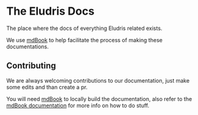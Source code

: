 # The Eludris Docs

The place where the docs of everything Eludris related exists.

We use [mdBook](https://github.com/rust-lang/mdBook) to help facilitate the process
of making these documentations.

## Contributing

We are always welcoming contributions to our documentation, just make some edits
and than create a pr.

You will need [mdBook](https://github.com/rust-lang/mdBook) to locally build the
documentation, also refer to the [mdBook documentation](https://rust-lang.github.io/mdBook/)
for more info on how to do stuff.
